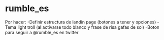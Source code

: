 # rumble_es

Por hacer:
-Definir estructura de landin page (botones a tener y opciones)
-Tema light troll (al activarse todo blanco y frase de risa gafas de sol)
-Boton para seguir a @rumble_es en twitter
